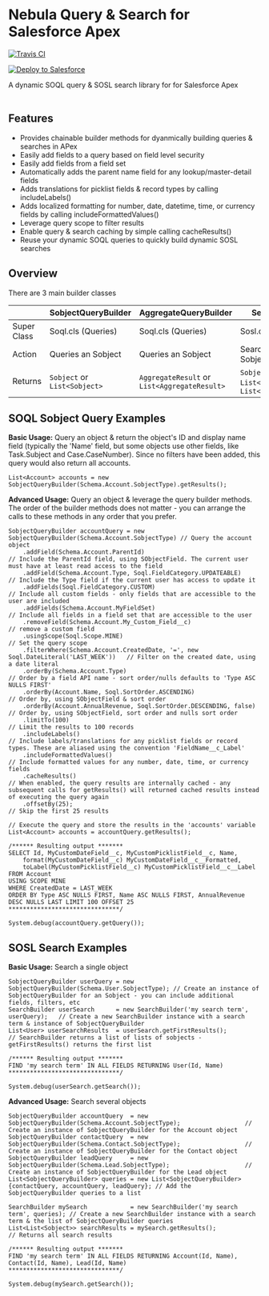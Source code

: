 # Nebula Query & Search for Salesforce Apex
[![Travis CI](https://img.shields.io/travis/jongpie/NebulaLogger/master.svg)](https://travis-ci.org/jongpie/NebulaLogger)

<a href="https://githubsfdeploy.herokuapp.com" target="_blank">
    <img alt="Deploy to Salesforce" src="https://raw.githubusercontent.com/afawcett/githubsfdeploy/master/deploy.png">
</a>

A dynamic SOQL query & SOSL search library for for Salesforce Apex<br /><br />

## Features
* Provides chainable builder methods for dyanmically building queries & searches in APex
* Easily add fields to a query based on field level security
* Easily add fields from a field set
* Automatically adds the parent name field for any lookup/master-detail fields
* Adds translations for picklist fields & record types by calling includeLabels()
* Adds localized formatting for number, date, datetime, time, or currency fields by calling includeFormattedValues()
* Leverage query scope to filter results
* Enable query & search caching by simple calling cacheResults()
* Reuse your dynamic SOQL queries to quickly build dynamic SOSL searches

## Overview
There are 3 main builder classes

 &nbsp; | SobjectQueryBuilder | AggregateQueryBuilder | SearchBuilder
------- | --------------------|-----------------------|--------------
Super Class | Soql.cls (Queries) | Soql.cls (Queries) | Sosl.cls (Searches) | -
Action | Queries an Sobject | Queries an Sobject | Searches 1 or more Sobjects
Returns | `Sobject` or `List<Sobject>` | `AggregateResult` or `List<AggregateResult>` | `Sobject`, `List<Sobject>` or `List<List<Sobject>>`

## SOQL Sobject Query Examples
**Basic Usage:** Query an object & return the object's ID and display name field (typically the 'Name' field, but some objects use other fields, like Task.Subject and Case.CaseNumber). Since no filters have been added, this query would also return all accounts.

```
List<Account> accounts = new SobjectQueryBuilder(Schema.Account.SobjectType).getResults();
```

**Advanced Usage:** Query an object & leverage the query builder methods. The order of the builder methods does not matter - you can arrange the calls to these methods in any order that you prefer.

```
SobjectQueryBuilder accountQuery = new SobjectQueryBuilder(Schema.Account.SobjectType) // Query the account object
    .addField(Schema.Account.ParentId)                                                 // Include the ParentId field, using SObjectField. The current user must have at least read access to the field
    .addField(Schema.Account.Type, Soql.FieldCategory.UPDATEABLE)                      // Include the Type field if the current user has access to update it
    .addFields(Soql.FieldCategory.CUSTOM)                                              // Include all custom fields - only fields that are accessible to the user are included
    .addFields(Schema.Account.MyFieldSet)                                              // Include all fields in a field set that are accessible to the user
    .removeField(Schema.Account.My_Custom_Field__c)                                    // remove a custom field
    .usingScope(Soql.Scope.MINE)                                                       // Set the query scope
    .filterWhere(Schema.Account.CreatedDate, '=', new Soql.DateLiteral('LAST_WEEK'))   // Filter on the created date, using a date literal
    .orderBy(Schema.Account.Type)                                                      // Order by a field API name - sort order/nulls defaults to 'Type ASC NULLS FIRST'
    .orderBy(Account.Name, Soql.SortOrder.ASCENDING)                                   // Order by, using SObjectField & sort order
    .orderBy(Account.AnnualRevenue, Soql.SortOrder.DESCENDING, false)                  // Order by, using SObjectField, sort order and nulls sort order
    .limitTo(100)                                                                      // Limit the results to 100 records
    .includeLabels()                                                                   // Include labels/translations for any picklist fields or record types. These are aliased using the convention 'FieldName__c_Label'
    .includeFormattedValues()                                                          // Include formatted values for any number, date, time, or currency fields
    .cacheResults()                                                                    // When enabled, the query results are internally cached - any subsequent calls for getResults() will returned cached results instead of executing the query again
    .offsetBy(25);                                                                     // Skip the first 25 results

// Execute the query and store the results in the 'accounts' variable
List<Account> accounts = accountQuery.getResults();

/****** Resulting output *******
SELECT Id, MyCustomDateField__c, MyCustomPicklistField__c, Name,
    format(MyCustomDateField__c) MyCustomDateField__c__Formatted,
    toLabel(MyCustomPicklistField__c) MyCustomPicklistField__c__Label
FROM Account
USING SCOPE MINE
WHERE CreatedDate = LAST_WEEK
ORDER BY Type ASC NULLS FIRST, Name ASC NULLS FIRST, AnnualRevenue DESC NULLS LAST LIMIT 100 OFFSET 25
*******************************/

System.debug(accountQuery.getQuery());
```

## SOSL Search Examples
**Basic Usage:** Search a single object

```
SobjectQueryBuilder userQuery = new SobjectQueryBuilder(Schema.User.SobjectType); // Create an instance of SobjectQueryBuilder for an Sobject - you can include additional fields, filters, etc
SearchBuilder userSearch      = new SearchBuilder('my search term', userQuery);   // Create a new SearchBuilder instance with a search term & instance of SobjectQueryBuilder
List<User> userSearchResults  = userSearch.getFirstResults();                     // SearchBuilder returns a list of lists of sobjects - getFirstResults() returns the first list

/****** Resulting output *******
FIND 'my search term' IN ALL FIELDS RETURNING User(Id, Name)
*******************************/

System.debug(userSearch.getSearch());
```

**Advanced Usage:** Search several objects

```
SobjectQueryBuilder accountQuery  = new SobjectQueryBuilder(Schema.Account.SobjectType);                  // Create an instance of SobjectQueryBuilder for the Account object
SobjectQueryBuilder contactQuery  = new SobjectQueryBuilder(Schema.Contact.SobjectType);                  // Create an instance of SobjectQueryBuilder for the Contact object
SobjectQueryBuilder leadQuery     = new SobjectQueryBuilder(Schema.Lead.SobjectType);                     // Create an instance of SobjectQueryBuilder for the Lead object
List<SobjectQueryBuilder> queries = new List<SobjectQueryBuilder>{contactQuery, accountQuery, leadQuery}; // Add the SobjectQueryBuilder queries to a list

SearchBuilder mySearch            = new SearchBuilder('my search term', queries); // Create a new SearchBuilder instance with a search term & the list of SobjectQueryBuilder queries
List<List<Sobject>> searchResults = mySearch.getResults();                        // Returns all search results

/****** Resulting output *******
FIND 'my search term' IN ALL FIELDS RETURNING Account(Id, Name), Contact(Id, Name), Lead(Id, Name)
*******************************/

System.debug(mySearch.getSearch());
```